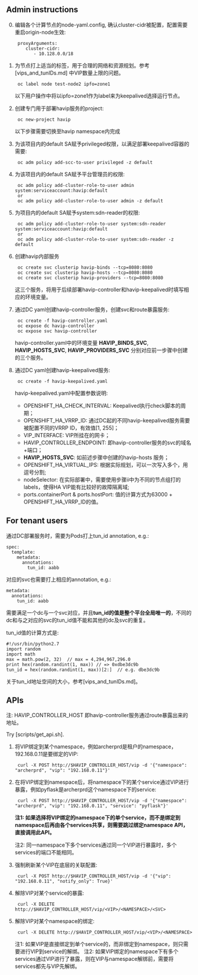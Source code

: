 ## Admin instructions

0. 编辑各个计算节点的node-yaml.config, 确认cluster-cidr被配置，配置需要重启origin-node生效:

        proxyArguments:
           cluster-cidr:
              - 10.128.0.0/18

1. 为节点打上适当的标签，用于合理的网络和资源规划。参考[vips_and_tunIDs.md] 中VIP数量上限的问题。

        oc label node test-node2 ipfo=zone1

    以下用户操作中将以ipfo=zone1作为label来为keepalived选择运行节点。

2. 创建专门用于部署havip服务的project:

        oc new-project havip

    以下步骤需要切换至havip namespace内完成
    
3. 为该项目内的default SA赋予privileged权限，以满足部署keepalived容器的需要:
    
        oc adm policy add-scc-to-user privileged -z default

4. 为该项目内的default SA赋予平台管理员的权限:

        oc adm policy add-cluster-role-to-user admin system:serviceaccount:havip:default
        or
        oc adm policy add-cluster-role-to-user admin -z default

5. 为项目内的default SA赋予system:sdn-reader的权限:

        oc adm policy add-cluster-role-to-user system:sdn-reader system:serviceaccount:havip:default
        or
        oc adm policy add-cluster-role-to-user system:sdn-reader -z default

6. 创建havip内部服务

        oc create svc clusterip havip-binds --tcp=8080:8080
        oc create svc clusterip havip-hosts --tcp=8080:8080
        oc create svc clusterip havip-providers --tcp=8080:8080

    这三个服务，将用于后续部署havip-controller和havip-keepalived时填写相应的环境变量。

7. 通过DC yaml创建havip-controller服务，创建svc和route暴露服务:

        oc create -f havip-controller.yaml
        oc expose dc havip-controller
        oc expose svc havip-controller

    havip-controller.yaml中的环境变量 **HAVIP_BINDS_SVC**, **HAVIP_HOSTS_SVC**, **HAVIP_PROVIDERS_SVC** 分别对应前一步骤中创建的三个服务。
    
8. 通过DC yaml创建havip-keepalived服务:

        oc create -f havip-keepalived.yaml

    havip-keepalived.yaml中配置参数说明:
    
      - OPENSHIFT_HA_CHECK_INTERVAL: Keepalived执行check脚本的周期；
      - OPENSHIFT_HA_VRRP_ID: 通过DC起的不同havip-keepalived服务需要被配置不同的VRRP ID，有效值[1, 255]；
      - VIP_INTERFACE: VIP所挂在的网卡；
      - HAVIP_CONTROLLER_ENDPOINT: 即havip-controller服务的svc的域名+端口；
      - **HAVIP_HOSTS_SVC**: 如前述步骤中创建的havip-hosts 服务；
      - OPENSHIFT_HA_VIRTUAL_IPS: 根据实际规划，可以一次写入多个，用逗号分割;
      - nodeSelector: 在实际部署中，需要使用步骤ii中为不同的节点组打的labels，使得HA VIP能有比较好的故障隔离域;
      - ports.containerPort & ports.hostPort: 值的计算方式为63000 + OPENSHIFT_HA_VRRP_ID的值。

## For tenant users

通过DC部署服务时，需要为Pods打上tun_id annotation, e.g.:

    spec:
      template:
        metadata:
          annotations:
            tun_id: aabb

对应的svc也需要打上相应的annotation, e.g.:

    metadata:
      annotations:
        tun_id: aabb

需要满足一个dc与一个svc对应，并且**tun_id的值是整个平台全局唯一的**，不同的dc和与之对应的svc的tun_id值不能和其他的dc及svc的重复。

tun_id值的计算方式是:

    #!/usr/bin/python2.7
    import random
    import math
    max = math.pow(2, 32)  // max = 4,294,967,296.0
    print hex(random.randint(1, max)) // => 0xdbe3dc9b
    tun_id = hex(random.randint(1, max))[2:]  // e.g. dbe3dc9b

关于tun_id地址空间的大小，参考[vips_and_tunIDs.md]。

## APIs

注: HAVIP_CONTROLLER_HOST 即havip-controller服务通过route暴露出来的地址。

Try [scripts/get_api.sh].

1. 将VIP绑定到某个namespace，例如archerprd是租户的namespace，192.168.0.11是要绑定的VIP:

        curl -X POST http://$HAVIP_CONTROLLER_HOST/vip -d '{"namespace": "archerprd", "vip": "192.168.0.11"}'

2. 在将VIP绑定到namespace后，将namespace下的某个service通过VIP进行暴露，例如pyflask是archerprd这个namespace下的service:

        curl -X POST http://$HAVIP_CONTROLLER_HOST/vip -d '{"namespace": "archerprd", "vip": "192.168.0.11", "service": "pyflask"}'

    **注1: 如果选择将VIP绑定的namespace下的单个service，而不是绑定到namespace后再由各个services共享，则需要跳过绑定namespace API，直接调用此API。**
    
    注2: 同一namespace下多个services通过同一个VIP进行暴露时，多个services的端口不能相同。

3. 强制刷新某个VIP在底层的关联配置:

        curl -X POST http://$HAVIP_CONTROLLER_HOST/vip -d '{"vip": "192.168.0.11", "notify_only": True}'

4. 解除VIP对某个service的暴露:

        curl -X DELETE http://$HAVIP_CONTROLLER_HOST/vip/<VIP>/<NAMESPACE>/<SVC>

5. 解除VIP对某个namespace的绑定:

        curl -X DELETE http://$HAVIP_CONTROLLER_HOST/vip/<VIP>/<NAMESPACE>

    注1: 如果VIP是直接绑定到单个service的，而非绑定到namespace，则只需要进行VIP到service的解绑。
    注2: 如果VIP绑定的namespace下有多个services通过VIP进行了暴露，则在VIP与namespace解绑前，需要将services都先与VIP先解绑。
